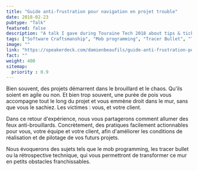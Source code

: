 ```yaml
---
title: "Guide anti-frustration pour navigation en projet trouble"
date: 2018-02-23
pubtype: "Talk"
featured: false
description: "A talk I gave during Touraine Tech 2018 about tips & ticks to avoid your agile project to fail."
tags: ["Software Craftsmanship", "Mob programming", "Tracer Bullet", "Technical retrospective"]
image: ""
link: "https://speakerdeck.com/damienbeaufils/guide-anti-frustration-pour-navigation-en-projet-trouble-touraine-tech-2018"
fact: ""
weight: 400
sitemap:
  priority : 0.9
---
```

Bien souvent, des projets démarrent dans le brouillard et le chaos. Qu'ils soient en agile ou non.
Et bien trop souvent, une purée de pois vous accompagne tout le long du projet et vous emmène droit dans le mur, sans que vous le sachiez. Les victimes : vous, et votre client.

Dans ce retour d'expérience, nous vous partagerons comment allumer des feux anti-brouillards. Concrètement, des pratiques facilement actionnables pour vous, votre équipe et votre client, afin d'améliorer les conditions de réalisation et de pilotage de vos futurs projets.

Nous évoquerons des sujets tels que le mob programming, les tracer bullet ou la rétrospective technique, qui vous permettront de transformer ce mur en petits obstacles franchissables.

